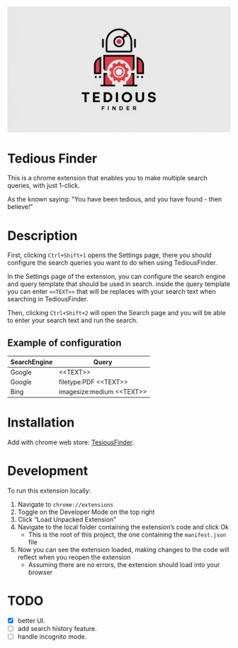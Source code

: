 ![TediousFinder Logo](./images/logo.jpeg)

# Tedious Finder

This is a chrome extension that enables you to make multiple search queries, with just 1-click.

As the known saying: "You have been tedious, and you have found - then believe!"

# Description

First, clicking `Ctrl+Shift+1` opens the Settings page, there you should configure the search queries you want to do when using TediousFinder.

In the Settings page of the extension, you can configure the search engine and query template that should be used in search. inside the query template you can enter `<<TEXT>>` that will be replaces with your search text when searching in TediousFinder.

Then, clicking `Ctrl+Shift+2` will open the Search page and you will be able to enter your search text and run the search.

## Example of configuration

| SearchEngine | Query                     |
|--------------|---------------------------|
| Google       | \<\<TEXT\>\>                  |
| Google       | filetype:PDF \<\<TEXT\>\>     |
| Bing         | imagesize:medium \<\<TEXT\>\> |

# Installation

Add with chrome web store: [TesiousFinder]().

# Development
To run this extension locally:
 1. Navigate to `chrome://extensions`
 2. Toggle on the Developer Mode on the top right
 3. Click “Load Unpacked Extension”
 4. Navigate to the local folder containing the extension’s code and click Ok
    - This is the root of this project, the one containing the `manifest.json` file
 5. Now you can see the extension loaded, making changes to the code will reflect when you reopen the extension 
    - Assuming there are no errors, the extension should load into your browser

# TODO
- [x] better UI.
- [ ]  add search history feature.
- [ ]  handle incognito mode.
